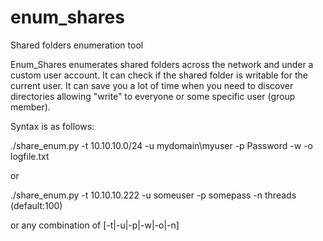 enum_shares
===========

Shared folders enumeration tool


Enum_Shares  enumerates shared folders across the network and under a custom user account. It can check if the shared folder is writable for the current user.  It can save you a lot of time when you need to discover directories allowing "write" to everyone or some specific user (group member).


Syntax is as follows:

./share_enum.py -t 10.10.10.0/24 -u mydomain\\myuser -p Password -w -o logfile.txt

or

./share_enum.py -t 10.10.10.222 -u someuser -p somepass -n threads (default:100)

or any combination of  [-t|-u|-p|-w|-o|-n]
